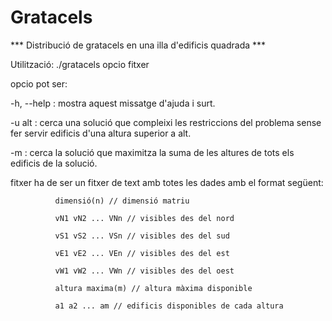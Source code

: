# Gratacels
*** Distribució de gratacels en una illa d'edificis quadrada ***

Utilització: ./gratacels opcio fitxer


opcio pot ser:

-h, --help  : mostra aquest missatge d'ajuda i surt.

-u alt      : cerca una solució que compleixi les restriccions del problema sense fer servir edificis d'una altura superior a alt.

-m          : cerca la solució que maximitza la suma de les altures de tots els edificis de la solució.

fitxer        ha de ser un fitxer de text amb totes les dades amb el format següent:

              dimensió(n) // dimensió matriu
              
              vN1 vN2 ... VNn // visibles des del nord
              
              vS1 vS2 ... VSn // visibles des del sud
              
              vE1 vE2 ... VEn // visibles des del est
              
              vW1 vW2 ... VWn // visibles des del oest
              
              altura maxima(m) // altura màxima disponible
              
              a1 a2 ... am // edificis disponibles de cada altura
